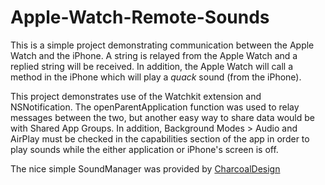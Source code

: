 # Apple-Watch-Remote-Sounds
This is a simple project demonstrating communication between the Apple Watch and the iPhone.
A string is relayed from the Apple Watch and a replied string will be received.
In addition, the Apple Watch will call a method in the iPhone which will play a *quack* sound (from the iPhone).

This project demonstrates use of the Watchkit extension and NSNotification.
The openParentApplication function was used to relay messages between the two, but another easy way to share data would be with Shared App Groups. In addition, Background Modes > Audio and AirPlay must be checked in the capabilities section of the app in order to play sounds while the either application or iPhone's screen is off.

The nice simple SoundManager was provided by [CharcoalDesign](https://github.com/nicklockwood/SoundManager)
